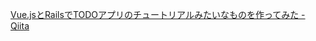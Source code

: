  [Vue.jsとRailsでTODOアプリのチュートリアルみたいなものを作ってみた - Qiita](https://qiita.com/naoki85/items/51a8b0f2cbf949d08b11#%E3%83%9C%E3%82%BF%E3%83%B3%E3%82%92%E6%8A%BC%E3%81%99%E3%81%A8%E5%AE%8C%E4%BA%86%E6%B8%88%E3%81%BF%E3%82%A8%E3%83%AA%E3%82%A2%E3%81%8C%E8%A1%A8%E7%A4%BA%E3%81%95%E3%82%8C%E3%82%8B)